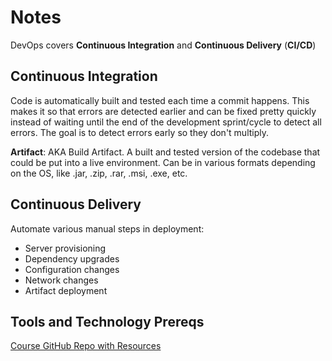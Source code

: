 # Notes

DevOps covers **Continuous Integration** and **Continuous Delivery** (**CI/CD**)

## Continuous Integration

Code is automatically built and tested each time a commit happens. This makes it so that errors are detected earlier and can be fixed pretty quickly instead of waiting until the end of the development sprint/cycle to detect all errors. The goal is to detect errors early so they don't multiply.

**Artifact**: AKA Build Artifact. A built and tested version of the codebase that could be put into a live environment. Can be in various formats depending on the OS, like .jar, .zip, .rar, .msi, .exe, etc.

## Continuous Delivery

Automate various manual steps in deployment:
  - Server provisioning
  - Dependency upgrades
  - Configuration changes
  - Network changes
  - Artifact deployment

## Tools and Technology Prereqs

[Course GitHub Repo with Resources](https://github.com/devopshydclub/vprofile-project/tree/master)
